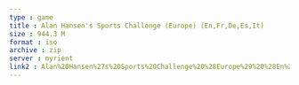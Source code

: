 ```yaml
---
type : game
title : Alan Hansen's Sports Challenge (Europe) (En,Fr,De,Es,It)
size : 944.3 M
format : iso
archive : zip
server : myrient
link2 : Alan%20Hansen%27s%20Sports%20Challenge%20%28Europe%29%20%28En%2CFr%2CDe%2CEs%2CIt%29
---
```

